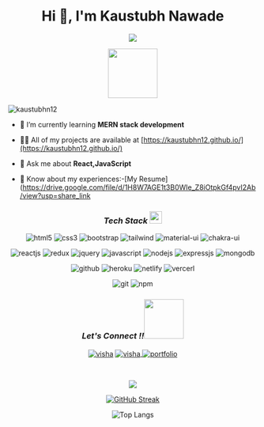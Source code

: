 <h1 align="center">Hi 👋, I'm Kaustubh Nawade</h1>


<p align="center">
<a align="center" href="https://github.com/DenverCoder1/readme-typing-svg"><img src="https://readme-typing-svg.herokuapp.com?&font=IBM+Plex+Sans&color=5468FF&size=25&lines=Welcome+to+my+GitHub+Profile!;I'm+a+Full-Stack+web+developer." /></a>
</p>
<div id="header" align="center">
  <img src="https://media.giphy.com/media/M9gbBd9nbDrOTu1Mqx/giphy.gif" width="100"/>
</div>

<p align="left"> <img src="https://komarev.com/ghpvc/?username=kaustubhn12&label=Profile%20views&color=0e75b6&style=flat" alt="kaustubhn12" /> </p>

- 🌱 I’m currently learning **MERN stack development**

- 👨‍💻 All of my projects are available at [https://kaustubhn12.github.io/](https://kaustubhn12.github.io/)

- 💬 Ask me about **React,JavaScript**

<!-- - 📫 How to reach me nawadekaustubh@gmail.com -->

- 📄 Know about my experiences:-[My Resume](https://drive.google.com/file/d/1H8W7AGE1t3B0WIe_Z8iOtpkGf4pvI2Ab/view?usp=share_link


<p align="left">
</p>
<h3 align="center"><i>Tech Stack <img src="https://camo.githubusercontent.com/beb64ff21c883e318e4f5db5231c2ba4175705bea1c9249e82a41ab375db4f75/68747470733a2f2f6d65646961322e67697068792e636f6d2f6d656469612f51737347456d706b79454f684243623765312f67697068792e6769663f6369643d656366303565343761306e336769316266716e74716d6f62386739616964316f796a327772336473336d67373030626c267269643d67697068792e676966" width="25"/></i></h3>

<p align="center">
<img src="https://img.shields.io/badge/HTML5-E34F26?style=for-the-badge&logo=html5&logoColor=white" alt="html5"/>
<img src="https://img.shields.io/badge/CSS3-1572B6?style=for-the-badge&logo=css3&logoColor=white" alt="css3"/>
<img src="https://img.shields.io/badge/Bootstrap-563D7C?style=for-the-badge&logo=bootstrap&logoColor=white" alt="bootstrap"/>
<img src="https://img.shields.io/badge/Tailwind_CSS-38B2AC?style=for-the-badge&logo=tailwind-css&logoColor=white" alt="tailwind"/>  
<img src="https://img.shields.io/badge/Material%20UI-007FFF?style=for-the-badge&logo=mui&logoColor=white" alt="material-ui"/>
<img src="https://img.shields.io/badge/Chakra%20UI-3bc7bd?style=for-the-badge&logo=chakraui&logoColor=white" alt="chakra-ui"/> 
</p>

<p align="center">  
  <img src="https://img.shields.io/badge/React-20232A?style=for-the-badge&logo=react&logoColor=61DAFB" alt="reactjs" />  
  <img src="https://img.shields.io/badge/Redux-593D88?style=for-the-badge&logo=redux&logoColor=white" alt="redux" />
  <img src="https://img.shields.io/badge/jQuery-0769AD?style=for-the-badge&logo=jquery&logoColor=white" alt="jquery" />
  <img src="https://img.shields.io/badge/JavaScript-323330?style=for-the-badge&logo=javascript&logoColor=F7DF1E" alt="javascript"/>  
  <img src="https://img.shields.io/badge/node.js-6DA55F?style=for-the-badge&logo=node.js&logoColor=white" alt="nodejs"/>
   <img src="https://img.shields.io/badge/express.js-6DA55F?style=for-the-badge&logo=node.js&logoColor=white" alt="expressjs"/>
  <img src="https://img.shields.io/badge/MongoDB-4EA94B?style=for-the-badge&logo=mongodb&logoColor=white" alt="mongodb"/>
</p>

<p align="center">  
     <img src="https://img.shields.io/badge/GitHub-100000?style=for-the-badge&logo=github&logoColor=white" alt="github"/>
     <img src="https://img.shields.io/badge/Heroku-430098?style=for-the-badge&logo=heroku&logoColor=white" alt="heroku">
     <img src="https://img.shields.io/badge/Netlify-00C7B7?style=for-the-badge&logo=netlify&logoColor=white" alt="netlify">
     <img src="https://img.shields.io/badge/Vercel-000000?style=for-the-badge&logo=vercel&logoColor=white" alt="vercerl">
</p>

<p align="center"> 
   <img src="https://img.shields.io/badge/Git-f44d27?style=for-the-badge&logo=git&logoColor=white" alt="git"/> 
   <img src="https://img.shields.io/badge/npm-CB3837?style=for-the-badge&logo=npm&logoColor=white" alt="npm"/>  
</p>



<h3 align="center"><i>Let's Connect !!<img src="https://raw.githubusercontent.com/ShahriarShafin/ShahriarShafin/main/Assets/handshake.gif" width="80" /></i></h3>
<p align="center">
      <a href="https://www.linkedin.com/in/kaustubh-nawade-1307751a0/" target="_blank"><img align="center" src="https://img.shields.io/badge/LinkedIn-0077B5?style=for-the-badge&logo=linkedin&logoColor=white" alt="visha" ></a>
      <a title="nawadekaustubh@gmail.com" href="mailto:nawadekaustubh@gmail.com" target="_blank"><img align="center" src="https://img.shields.io/badge/Gmail-D14836?style=for-the-badge&logo=gmail&logoColor=white" alt="visha" >
      </a>      
      <a title="portfolio" href="https://kaustubhn12.github.io/" target="_blank"><img align="center" src="https://img.shields.io/badge/Portfolio-%23000000.svg?style=for-the-badge&logo=firefox&logoColor=#FF7139" alt="portfolio" >
      </a>

&nbsp;

<p align="center">
<picture  >
<source 
  srcset="https://github-readme-stats.vercel.app/api?username=KaustubhN12&show_icons=true&theme=dark"
  media="(prefers-color-scheme: dark)"
/>
<source
  srcset="https://github-readme-stats.vercel.app/api?username=KaustubhN12&show_icons=true"
  media="(prefers-color-scheme: light), (prefers-color-scheme: no-preference)"
/>
<img src="https://github-readme-stats.vercel.app/api?username=KaustubhN12&show_icons=true" />
</picture>
<div align="center">

[![GitHub Streak](https://streak-stats.demolab.com/?user=KaustubhN12&theme=dark)](https://git.io/streak-stats)

![Top Langs](https://github-readme-stats.vercel.app/api/top-langs/?username=KaustubhN12&hide=scss&theme=tokyonight)
</div>
</p>





